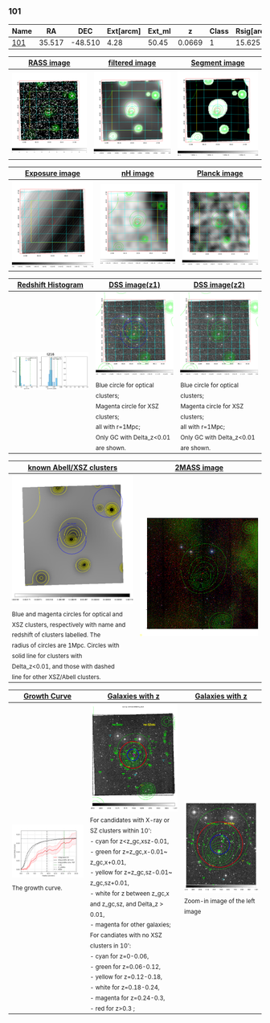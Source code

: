 <div STYLE="page-break-after: always;"></div>

### 101

|Name          |RA          |DEC      | Ext[arcm] | Ext_ml | z    | Class| Rsig[arcmin] | CRsig[c/s] | CR500[c/s] | R500[Mpc] |L500[erg/s]|F500[erg/s/cm^2]| M500[Msun]|Tx[keV]|beta|GC(XSZ,Delta_z<0.01)| GC(OPT,Delta_z<0.01)|GC|alias|
|--------------|------------|------------|---|---|-----------|--------|------|------|----|----|----|----|----|----|----|----|----|----|---|
|[101](script/101.md)     | 35.517       | -48.510       | 4.28    | 50.45   | 0.0669 | 1   | 15.625 |0.175 |0.164 |0.730 |3.366e+43 |3.104e-12 |1.177e+14 |2.417 |0.478 |-, |A, N, |A, |t216|

|[RASS image](../image/101/101_img.pdf)|[filtered image](../image/101/101_fil.pdf)|[Segment image](../image/101/101_seg.pdf)|
|-------------------|--------------------|-------------------|
| <img src="../image/101/101_img.png" width="300">  | <img src="../image/101/101_fil.png" width="300">   | <img src="../image/101/101_seg.png" width="300">  |

|[Exposure image](../image/101/101_mex.pdf)| [nH image](../image/101/101_nh.pdf)| [Planck image](../image/101/101_p.pdf)|
|-------------------|--------------------|-------------------|
|<img src="../image/101/101_mex.png" width="300">   | <img src="../image/101/101_nh.png" width="300">    | <img src="../image/101/101_p.png" width="300"> |

|[Redshift Histogram](../image/101/101_zg.pdf) | [DSS image(z1)](../image/101/101_dss_z1.pdf)      |  [DSS image(z2)](../image/101/101_dss_z2.pdf)    |
|-------------------|--------------------|-------------------|
|<img src="../image/101/101_zg.png" width="300"> |<img src="../image/101/101_dss_z1.png" width="300"> <sub><br>Blue circle for optical clusters; <br>Magenta circle for XSZ clusters; <br>all with r=1Mpc; <br>Only GC with Delta_z<0.01 are shown. </sub>| <img src="../image/101/101_dss_z2.png" width="300"><sub><br>Blue circle for optical clusters; <br>Magenta circle for XSZ clusters; <br>all with r=1Mpc; <br>Only GC with Delta_z<0.01 are shown. </sub> |

|[known Abell/XSZ clusters](../image/101/101_m.pdf) | [2MASS image](../image/101/101_2mass.pdf)      |
|-------------------|-------------------|
|<img src=../image/101/101_m.png width="300"> <sub><br>Blue and magenta circles for optical and <br>XSZ clusters, respectively with name and <br>redshift of clusters labelled. The <br>radius of circles are 1Mpc. Circles with <br>solid line for clusters with <br>Delta_z<0.01, and those with dashed <br>line for other XSZ/Abell clusters.        </sub>|<img src="../image/101/101_2mass.png" width="300">  |

|[Growth Curve](../image/101/101_gca_all.png) |[Galaxies with z](../image/101/101_opt_ned.pdf) |[Galaxies with z](../image/101/101_opt_ned_zoom.pdf) |
|-------------------|-------------------|-------------------|
| <img src="../image/101/101_gca_all.png" width="300"> <sub><br>The growth curve.</sub>| <img src=../image/101/101_opt_ned.png width="300"> <br><sub> For candidates with X-ray or SZ clusters within 10': <br> - cyan for z<z_gc,xsz-0.01, <br> - green for z=z_gc,x-0.01~ z_gc,x+0.01, <br> - yellow for z=z_gc,sz-0.01~ z_gc,sz+0.01, <br> - white for z between z_gc,x and z_gc,sz, and Delta_z > 0.01, <br> - magenta for other galaxies; <br>For candiates with no XSZ clusters in 10': <br> - cyan for z=0-0.06, <br> - green for z=0.06-0.12, <br> - yellow for z=0.12-0.18, <br> - white for z=0.18-0.24, <br> - magenta for z=0.24-0.3, <br> - red for z>0.3 ;  </sub>|<img src=../image/101/101_opt_ned_zoom.png width="300">  <br><sub> Zoom-in image of the left image</sub>|




